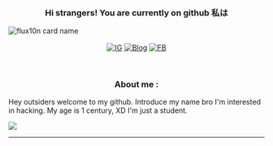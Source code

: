 <h3 align="center"> Hi strangers! You are currently on github 私は</h3>

![flux10n card name](https://cardivo.vercel.app/api?name=FLUX10N&description=Hanyalah%20manusia%20biasa%20yang%20tertarik%20akan%20dunia%20cyber.&image=https://telegra.ph/file/e93aa96781839393359d0.jpg&backgroundColor=%23ecf0f1&instagram=zuck&github=flux10n&pattern=leaf&colorPattern=%23eaeaea)

<p align="center">
<a href="https://instagram.com/zuck"><img src="https://img.shields.io/badge/instagram-%23E4405F.svg?&style=for-the-badge&logo=instagram&logoColor=white&color=071A2C" align="center" alt="IG"></a>
<a href="https://flux10n.blogspot.com"><img src="https://img.shields.io/badge/blogger-%23E4405F.svg?&style=for-the-badge&logo=blogger&logoColor=white&color=071A2C" align="center" alt="Blog"></a>
<a href="https://facebook.com/"><img src="https://img.shields.io/badge/facebook-%23E4405F.svg?&style=for-the-badge&logo=facebook&logoColor=white&color=071A2C" align="center" alt="FB"></a>
</P>

<Br>
<H3 align="center">About me :</h3>

<P>Hey outsiders welcome to my github. Introduce my name bro I'm interested in hacking. My age is 1 century, XD I'm just a student.</p>

![](https://komarev.com/ghpvc/?username=flux10n)


____

